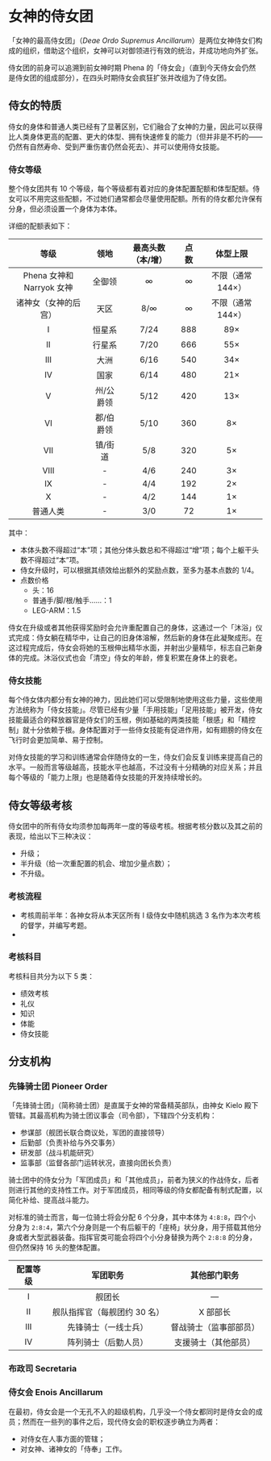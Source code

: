 # 女神的侍女团

「女神的最高侍女团」（*Deae Ordo Supremus Ancillarum*）是两位女神侍女们构成的组织，借助这个组织，女神可以对御领进行有效的统治，并成功地向外扩张。

侍女团的前身可以追溯到前女神时期 Phena 的「侍女会」（直到今天侍女会仍然是侍女团的组成部分），在四头时期侍女会疯狂扩张并改组为了侍女团。

## 侍女的特质

侍女的身体和普通人类已经有了显著区别，它们融合了女神的力量，因此可以获得比人类身体更高的配置、更大的体型、拥有快速修复的能力（但并非是不朽的——仍然有自然寿命、受到严重伤害仍然会死去）、并可以使用侍女技能。

### 侍女等级

整个侍女团共有 10 个等级，每个等级都有着对应的身体配置配额和体型配额。侍女可以不用完这些配额，不过她们通常都会尽量使用配额。所有的侍女都允许保有分身，但必须设置一个身体为本体。

详细的配额表如下：

|           等级            |   领地    | 最高头数（本/增） | 点数 |     体型上限      |
| :-----------------------: | :-------: | :---------------: | :--: | :---------------: |
| Phena 女神和 Narryok 女神 |  全御领   |         ∞         |  ∞   | 不限（通常 144×） |
|   诸神女（女神的后宫）    |   天区    |        8/∞        |  ∞   | 不限（通常 144×） |
|             I             |  恒星系   |       7/24        | 888  |        89×        |
|            II             |  行星系   |       7/20        | 666  |        55×        |
|            III            |   大洲    |       6/16        | 540  |        34×        |
|            IV             |   国家    |       6/14        | 480  |        21×        |
|             V             | 州/公爵领 |       5/12        | 420  |        13×        |
|            VI             | 郡/伯爵领 |       5/10        | 360  |        8×         |
|            VII            |  镇/街道  |        5/8        | 320  |        5×         |
|           VIII            |     -     |        4/6        | 240  |        3×         |
|            IX             |     -     |        4/4        | 192  |        2×         |
|             X             |     -     |        4/2        | 144  |        1×         |
|         普通人类          |     -     |        3/0        |  72  |        1×         |

其中：

- 本体头数不得超过“本”项；其他分体头数总和不得超过“增”项；每个上躯干头数不得超过“本”项。
- 侍女升级时，可以根据其绩效给出额外的奖励点数，至多为基本点数的 1/4。
- 点数价格
  - 头：16
  - 普通手/脚/根/触手……：1
  - LEG-ARM：1.5

侍女在升级或者其他获得奖励时会允许重配置自己的身体，这通过一个「沐浴」仪式完成：侍女躺在精华中，让自己的旧身体溶解，然后新的身体在此凝聚成形。在这过程完成后，侍女会将她的玉根伸出精华水面，并射出少量精华，标志自己新身体的完成。沐浴仪式也会「清空」侍女的年龄，修复积累在身体上的衰老。

### 侍女技能

每个侍女体内都分有女神的神力，因此她们可以受限制地使用这些力量，这些使用方法统称为「侍女技能」。尽管已经有少量「手用技能」「足用技能」被开发，侍女技能最适合的释放器官是侍女们的玉根，例如基础的两类技能「根感」和「精控制」就十分依赖于根。身体配置对于一些侍女技能有促进作用，如有翅膀的侍女在飞行时会更加简单、易于控制。

对侍女技能的学习和训练通常会伴随侍女的一生，侍女们会反复训练来提高自己的水平。一般而言等级越高，技能水平也越高，不过没有十分精确的对应关系；并且每个等级的「能力上限」也是随着侍女技能的开发持续增长的。

## 侍女等级考核

侍女团中的所有侍女均须参加每两年一度的等级考核。根据考核分数以及其之前的表现，给出以下三种决议：

- 升级；
- 半升级（给一次重配置的机会、增加少量点数）；
- 不升级。

### 考核流程 ###

- 考核周前半年：各神女将从本天区所有 I 级侍女中随机挑选 3 名作为本次考核的督学，并编写考题。
- ​

### 考核科目

考核科目共分为以下 5 类：

- 绩效考核
- 礼仪
- 知识
- 体能
- 侍女技能


## 分支机构 ##

### 先锋骑士团 Pioneer Order ##

「先锋骑士团」（简称骑士团）是直属于女神的常备精英部队，由神女 Kielo 殿下管辖。其最高机构为骑士团议事会（司令部），下辖四个分支机构：

- 参谋部（舰团长联合商议处，军团的直接领导）
- 后勤部（负责补给与外交事务）
- 研发部（战斗机能研究）
- 监事部（监督各部门运转状况，直接向团长负责）

骑士团中的侍女分为「军团成员」和「其他成员」，前者为狭义的作战侍女，后者则进行其他的支持性工作。对于军团成员，相同等级的侍女都配备有制式配置，以简化补给、提高战斗能力。

对标准的骑士而言，每一位骑士将会分配 6 个分身，其中本体为 `4:8:8`，四个小分身为 `2:8:4`，第六个分身则是一个有后躯干的「座椅」状分身，用于搭载其他分身或者大型武器装备。指挥官类可能会将四个小分身替换为两个 `2:8:8` 的分身，但仍然保持 16 头的整体配置。

| 配置等级 |       军团职务       |   其他部门职务    |
| :--: | :--------------: | :---------: |
|  I   |       舰团长        |      —      |
|  II  | 舰队指挥官（每舰团约 30 名） |    X 部部长    |
| III  |    先锋骑士（一线士兵）    | 督战骑士（监事部部员） |
|  IV  |    阵列骑士（后勤人员）    | 支援骑士（其他部员）  |

### 布政司 Secretaria ##

### 侍女会 Enois Ancillarum ##

在最初，侍女会是一个无孔不入的超级机构，几乎没一个侍女都同时是侍女会的成员；然而在一些列的事件之后，现代侍女会的职权逐步确立为两者：

- 对侍女在人事方面的管辖；
- 对女神、诸神女的「侍奉」工作。